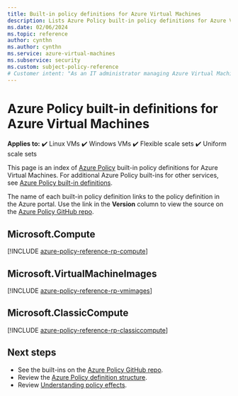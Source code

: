 ```yaml
---
title: Built-in policy definitions for Azure Virtual Machines 
description: Lists Azure Policy built-in policy definitions for Azure Virtual Machines. These built-in policy definitions provide common approaches to managing your Azure resources.
ms.date: 02/06/2024
ms.topic: reference
author: cynthn
ms.author: cynthn
ms.service: azure-virtual-machines
ms.subservice: security
ms.custom: subject-policy-reference
# Customer intent: "As an IT administrator managing Azure Virtual Machines, I want to access built-in policy definitions, so that I can efficiently enforce compliance and governance across my virtual machine resources."
---
```

# Azure Policy built-in definitions for Azure Virtual Machines

**Applies to:** :heavy_check_mark: Linux VMs :heavy_check_mark: Windows VMs :heavy_check_mark: Flexible scale sets :heavy_check_mark: Uniform scale sets

This page is an index of [Azure Policy](/azure/governance/policy/overview) built-in policy
definitions for Azure Virtual Machines. For additional Azure Policy built-ins for other services,
see [Azure Policy built-in definitions](/azure/governance/policy/samples/built-in-policies).

The name of each built-in policy definition links to the policy definition in the Azure portal. Use
the link in the **Version** column to view the source on the
[Azure Policy GitHub repo](https://github.com/Azure/azure-policy).

## Microsoft.Compute

[!INCLUDE [azure-policy-reference-rp-compute](~/azure-docs-pr/includes/policy/reference/byrp/microsoft.compute.md)]

## Microsoft.VirtualMachineImages

[!INCLUDE [azure-policy-reference-rp-vmimages](~/azure-docs-pr/includes/policy/reference/byrp/microsoft.virtualmachineimages.md)]

## Microsoft.ClassicCompute

[!INCLUDE [azure-policy-reference-rp-classiccompute](~/azure-docs-pr/includes/policy/reference/byrp/microsoft.classiccompute.md)]

## Next steps

- See the built-ins on the [Azure Policy GitHub repo](https://github.com/Azure/azure-policy).
- Review the [Azure Policy definition structure](/azure/governance/policy/concepts/definition-structure).
- Review [Understanding policy effects](/azure/governance/policy/concepts/effects).

